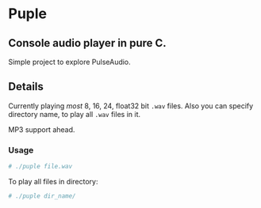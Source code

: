 # Puple

## Console audio player in pure C.

Simple project to explore PulseAudio.

## Details

Currently playing _most_ 8, 16, 24, float32 bit `.wav` files.
Also you can specify directory name, to play all `.wav` files in it.

MP3 support ahead.

### Usage

```bash
# ./puple file.wav
```
To play all files in directory:

```bash
# ./puple dir_name/
```
